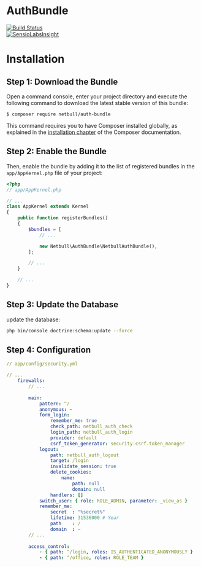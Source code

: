 AuthBundle
==========
[![Build Status](https://travis-ci.org/netbull/AuthBundle.svg?branch=master)](https://travis-ci.org/netbull/AuthBundle)<br>
[![SensioLabsInsight](https://insight.sensiolabs.com/projects/f91df530-6930-44c3-b300-0ac712498063/big.png)](https://insight.sensiolabs.com/projects/f91df530-6930-44c3-b300-0ac712498063)

Installation
============

Step 1: Download the Bundle
---------------------------

Open a command console, enter your project directory and execute the
following command to download the latest stable version of this bundle:

```console
$ composer require netbull/auth-bundle
```

This command requires you to have Composer installed globally, as explained
in the [installation chapter](https://getcomposer.org/doc/00-intro.md)
of the Composer documentation.

Step 2: Enable the Bundle
-------------------------

Then, enable the bundle by adding it to the list of registered bundles
in the `app/AppKernel.php` file of your project:

```php
<?php
// app/AppKernel.php

// ...
class AppKernel extends Kernel
{
    public function registerBundles()
    {
        $bundles = [
            // ...

            new Netbull\AuthBundle\NetbullAuthBundle(),
        ];

        // ...
    }

    // ...
}
```

Step 3: Update the Database
---------------------------

update the database:
```bash
php bin/console doctrine:schema:update --force
```

Step 4: Configuration
---------------------------

```yaml
// app/config/security.yml

// ...
    firewalls:
        // ...
        
        main:
            pattern: ^/
            anonymous: ~
            form_login:
                remember_me: true
                check_path: netbull_auth_check
                login_path: netbull_auth_login
                provider: default
                csrf_token_generator: security.csrf.token_manager
            logout:
                path: netbull_auth_logout
                target: /login
                invalidate_session: true
                delete_cookies:
                    name:
                        path: null
                        domain: null
                handlers: []
            switch_user: { role: ROLE_ADMIN, parameter: _view_as }
            remember_me:
                secret  : "%secret%"
                lifetime: 31536000 # Year
                path    : /
                domain  : ~
        // ...
        
        access_control:
            - { path: ^/login, roles: IS_AUTHENTICATED_ANONYMOUSLY }
            - { path: ^/office, roles: ROLE_TEAM }
```
